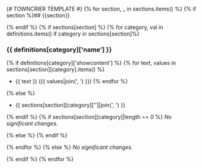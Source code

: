 {# TOWNCRIER TEMPLATE #}
{% for section, _ in sections.items() %}
{% if section %}## {{section}}

{% endif %}
{% if sections[section] %}
{% for category, val in definitions.items() if category in sections[section]%}
### {{ definitions[category]['name'] }}

{% if definitions[category]['showcontent'] %}
{% for text, values in sections[section][category].items() %}
- {{ text }} ({{ values|join(', ') }})
{% endfor %}

{% else %}
- {{ sections[section][category]['']|join(', ') }}

{% endif %}
{% if sections[section][category]|length == 0 %}
_No significant changes_.

{% else %}
{% endif %}

{% endfor %}
{% else %}
_No significant changes_.

{% endif %}
{% endfor %}
